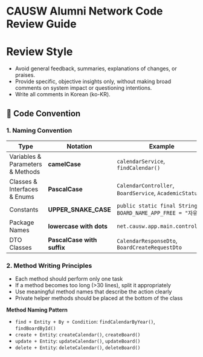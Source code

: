 # CAUSW Alumni Network Code Review Guide

# Review Style

- Avoid general feedback, summaries, explanations of changes, or praises.
- Provide specific, objective insights only, without making broad comments on system impact or questioning intentions.
- Write all comments in Korean (ko-KR).

## **📌 Code Convention**

### **1. Naming Convention**

| Type               | Notation                                | Example                                |
|--------------------| --------------------------------------- | -------------------------------------- |
| Variables & Parameters & Methods | **camelCase**                           | `calendarService`, `findCalendar()`               |
| Classes & Interfaces & Enums | **PascalCase**                          | `CalendarController`, `BoardService`, `AcademicStatus`                |
| Constants                          | **UPPER_SNAKE_CASE**                    | `public static final String BOARD_NAME_APP_FREE = "자유";`               |
| Package Names                         | **lowercase with dots** | `net.causw.app.main.controller`         |
| DTO Classes                   | **PascalCase with suffix**     | `CalendarResponseDto`, `BoardCreateRequestDto` |

### **2. Method Writing Principles**

- Each method should perform only one task
- If a method becomes too long (>30 lines), split it appropriately
- Use meaningful method names that describe the action clearly
- Private helper methods should be placed at the bottom of the class

**Method Naming Pattern**
- `find + Entity + By + Condition`: `findCalendarByYear()`, `findBoardById()`
- `create + Entity`: `createCalendar()`, `createBoard()`
- `update + Entity`: `updateCalendar()`, `updateBoard()`
- `delete + Entity`: `deleteCalendar()`, `deleteBoard()`